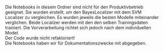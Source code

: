 Die Notebooks in diesem Ordner sind nicht für den Produktivbetrieb geeignet. Sie wurden erstellt, um den BayesLocalizer mit dem SVM Localizer zu vergleichen. Es wurden jeweils die besten Modelle miteinander verglichen. Beide Localizer werden mit den den selben Trainingsdaten trainiert. Die Vorverarbeitung richtet sich jedoch nach dem individuellen Model.<br>
Der Code wurde nicht refaktoriert!<br>
Die Notebooks haben wir für Dokumentationszwecke mit abgegeben.
